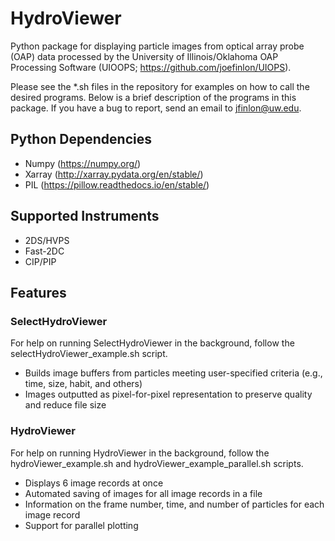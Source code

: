 # HydroViewer
Python package for displaying particle images from optical array probe (OAP) data processed by the University of Illinois/Oklahoma OAP Processing Software (UIOOPS; https://github.com/joefinlon/UIOPS).

Please see the \*.sh files in the repository for examples on how to call the desired programs. Below is a brief description of the programs in this package. If you have a bug to report, send an email to jfinlon@uw.edu.

## Python Dependencies
-   Numpy (https://numpy.org/)
-   Xarray (http://xarray.pydata.org/en/stable/)
-   PIL (https://pillow.readthedocs.io/en/stable/)

## Supported Instruments
-   2DS/HVPS
-   Fast-2DC
-   CIP/PIP

## Features

### SelectHydroViewer
For help on running SelectHydroViewer in the background, follow the selectHydroViewer\_example.sh script.
-	Builds image buffers from particles meeting user-specified criteria (e.g., time, size, habit, and others)
-	Images outputted as pixel-for-pixel representation to preserve quality and reduce file size

### HydroViewer
For help on running HydroViewer in the background, follow the hydroViewer\_example.sh and hydroViewer\_example\_parallel.sh scripts.
-	Displays 6 image records at once
-	Automated saving of images for all image records in a file
-	Information on the frame number, time, and number of particles for each image record
-	Support for parallel plotting